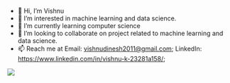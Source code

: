 - 👋 Hi, I’m Vishnu
- 👀 I’m interested in machine learning and data science.
- 🌱 I’m currently learning computer science
- 💞️ I’m looking to collaborate on project related to machine learning and data science.
- 📫 Reach me at Email: vishnudinesh2011@gmail.com; LinkedIn: https://www.linkedin.com/in/vishnu-k-23281a158/;

<img src="https://github-readme-stats.vercel.app/api?username=kv-95&&show_icons=true&title_color=07af5c&icon_color=bb2acf&text_color=daf7dc&bg_color=151515">

<!---
kv-95/kv-95 is a ✨ special ✨ repository because its `README.md` (this file) appears on your GitHub profile.
You can click the Preview link to take a look at your changes.
--->
